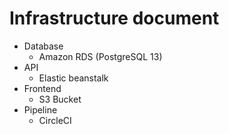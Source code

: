 # Infrastructure document
- Database
    - Amazon RDS (PostgreSQL 13)
- API 
    - Elastic beanstalk
- Frontend
    - S3 Bucket
- Pipeline
    - CircleCI